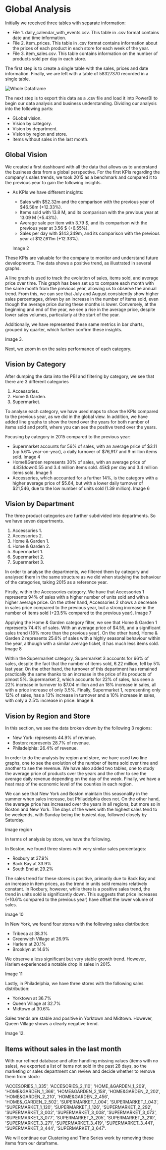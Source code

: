 # Global Analysis
Initially we received three tables with separate information:
- File 1. daily_calendar_with_events.csv. This table in .csv format contains date and time information.
- File 2. item_prices. This table in .csv format contains information about the prices of each product in each store for each week of the year.
- File 3. item_sales.csv. This table contains information on the number of products sold per day in each store.

The first step is to create a single table with the sales, prices and date information. Finally, we are left with a table of 58327370 recorded in a single table.

![Whole Dataframe]([images/image1.jpg](https://github.com/cuaudrup/TFM-Project-Retail-DS-Market/blob/main/images/image_1.png))

The next step is to export this data as a .csv file and load it into PowerBI to begin our data analysis and business understanding. Dividing our analysis into the following parts:
- GLobal vision.
- Vision by category.
- Vision by department.
- Vision by region and store.
- Items without sales in the last month.

## Global Vision
We created a first dashboard with all the data that allows us to understand the business data from a global perspective. For the first KPIs regarding the company's sales trends, we took 2015 as a benchmark and compared it to the previous year to gain the following insights.
- As KPIs we have different insights:
  - Sales with $52.32m and the comparison with the previous year of $46.58m (+12.33%).
  - Items sold with 13.8 M, and its comparison with the previous year at 13.09 M (+5.43%).
  - Average sale per item with 3.79 $, and its comparison with the previous year at 3.56 $ (+6.55%).
  - Sales per day with $143,349m, and its comparison with the previous year at $127,611m (+12.33%).
 
  Image 2

These KPIs are valuable for the company to monitor and understand future developments. The data shows a positive trend, as illustrated in several graphs.

A line graph is used to track the evolution of sales, items sold, and average price over time. This graph has been set up to compare each month with the same month from the previous year, allowing us to observe the annual trend. From this, we can see that July and August consistently show higher sales percentages, driven by an increase in the number of items sold, even though the average price during these months is lower. Conversely, at the beginning and end of the year, we see a rise in the average price, despite lower sales volumes, particularly at the start of the year.

Additionally, we have represented these same metrics in bar charts, grouped by quarter, which further confirm these insights.

Image 3.

Next, we zoom in on the sales performance of each category.

## Vision by Category
After dumping the data into the PBI and filtering by category, we see that there are 3 different categories
1. Accessories.
2. Home & Garden.
3. Supermarket.

To analyse each category, we have used maps to show the KPIs compared to the previous year, as we did in the global view. In addition, we have added line graphs to show the trend over the years for both number of items sold and profit, where you can see the positive trend over the years.

Focusing by category in 2015 compared to the previous year:
- Supermarket accounts for 56% of sales, with an average price of $3.11 (up 5.6% year-on-year), a daily turnover of $76,917 and 9 million items sold.
  Image 4
- Home&Garden represents 30% of sales, with an average price of $4.83 (down 0.55% year-on-year), a daily turnover of 45 k$ and 3.4 million items sold.
45k$ per day and 3.4 million items sold.
  Image 5
- Accessories, which accounted for a further 14%, is the category with a higher average price of $5.64, but with a lower daily turnover of $21,546, due to the low number of units sold (1.39 million).
  Image 6

## Vision by Department
The three product categories are further subdivided into departments. So we have seven departments.
1. Accessories 1.
2. Accessories 2.
3. Home & Garden 1.
4. Home & Garden 2.
5. Supermarket 1.
6. Supermarket 2.
7. Supermarket 3.

In order to analyse the departments, we filtered them by category and analysed them in the same structure as we did when studying the behaviour of the categories, taking 2015 as a reference year. 

Firstly, within the Accessories category. We have that Accessories 1 represents 94% of sales with a higher number of units sold and with a higher average price. On the other hand, Accessories 2 shows a decrease in sales price compared to the previous year, but a strong increase in the number of items sold (+23.5% compared to the previous year).
Image 7

Applying the Home & Garden category filter, we see that Home & Garden 1 represents 74.4% of sales. With an average price of $4.55, and a significant sales trend (18% more than the previous year). On the other hand, Home & Garden 2 represents 25.6% of sales with a highly seasonal behaviour within the year, although with a similar average ticket, it has much less items sold.
Image 8

Within the Supermarket category, Supermarket 3 accounts for 66% of sales, despite the fact that the number of items sold, 6.22 million, fell by 5% last year. On the other hand, the turnover of this department has remained practically the same thanks to an increase in the price of its products of almost 5%. Supermarket 2, which accounts for 22% of sales, has seen a 22% increase in turnover to $7.04 million and an 18% increase in sales, all with a price increase of only 3.5%. Finally, Supermarket 1, representing only 12% of sales, has a 13% increase in turnover and a 10% increase in sales, with only a 2.5% increase in price.
Image 9.

## Vision by Region and Store
In this section, we see the data broken down by the following 3 regions:
- New York: represents 44.9% of revenue.
- Boston: represents 28.7% of revenue.
- Philadelphia: 26.4% of revenue.

In order to do the analysis by region and store, we have used two line graphs, one to see the evolution of the number of items sold over time and another to see the revenue. We have also added two tables, one to study the average price of products over the years and the other to see the average daily revenue depending on the day of the week. Finally, we have a heat map of the economic level of the counties in each region.

We can see that New York and Boston maintain this seasonality in the summer when sales increase, but Philadelphia does not. On the other hand, the average price has increased over the years in all regions, but more so in Boston and New York. The days of the week with the highest sales tend to be weekends, with Sunday being the busiest day, followed closely by Saturday.

Image region

In terms of analysis by store, we have the following.

In Boston, we found three stores with very similar sales percentages:

- Roxbury at 37.9%
- Back Bay at 33.9%
- South End at 29.2%

The sales trend for these stores is positive, primarily due to Back Bay and an increase in item prices, as the trend in units sold remains relatively constant. In Roxbury, however, while there is a positive sales trend, the trend in units sold is significantly down. This suggests that price increases (+10.6% compared to the previous year) have offset the lower volume of sales.

Image 10

In New York, we found four stores with the following sales distribution:

- Tribeca at 38.3%
- Greenwich Village at 26.9%
- Harlem at 20.1%
- Brooklyn at 14.6%

We observe a less significant but very stable growth trend. However, Harlem experienced a notable drop in sales in 2015.

Image 11

Lastly, in Philadelphia, we have three stores with the following sales distribution:

- Yorktown at 36.7%
- Queen Village at 32.7%
- Midtown at 30.6%

Sales trends are stable and positive in Yorktown and Midtown. However, Queen Village shows a clearly negative trend.

Image 12.

## Items without sales in the last month
With our refined database and after handling missing values (items with no sales), we exported a list of items not sold in the past 28 days, so the marketing or sales department can review and decide whether to remove them from stock:

'ACCESORIES_1_335', 'ACCESORIES_2_110', 'HOME_&GARDEN_1_209', 'HOME&GARDEN_1_366', 'HOME&GARDEN_2_158', 'HOME&GARDEN_2_202', 'HOME&GARDEN_2_210', 'HOME&GARDEN_2_456', 'HOME&_GARDEN_2_502', 'SUPERMARKET_1_004', 'SUPERMARKET_1_043', 'SUPERMARKET_1_120', 'SUPERMARKET_1_126', 'SUPERMARKET_2_292', 'SUPERMARKET_3_002', 'SUPERMARKET_3_008', 'SUPERMARKET_3_073', 'SUPERMARKET_3_077', 'SUPERMARKET_3_205', 'SUPERMARKET_3_210', 'SUPERMARKET_3_271', 'SUPERMARKET_3_419', 'SUPERMARKET_3_441', 'SUPERMARKET_3_444', 'SUPERMARKET_3_647'.

We will continue our Clustering and Time Series work by removing these items from our dataframe.

